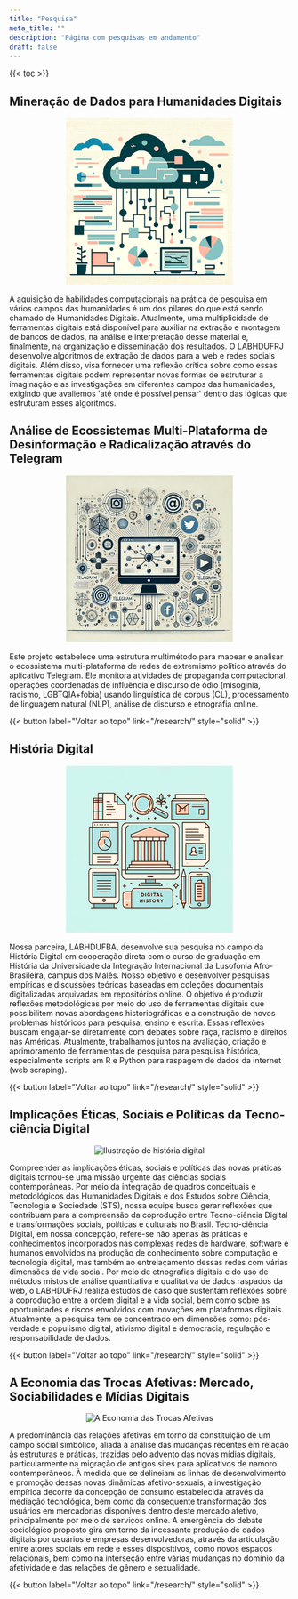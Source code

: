 ```yaml
---
title: "Pesquisa"
meta_title: ""
description: "Página com pesquisas em andamento"
draft: false
---
```


<style>
    :target::before {
      content: "";
      display: block;
      height: 120px;
      margin-top: -120px;
      visibility: hidden;
    }
  </style>

{{< toc >}}

## Mineração de Dados para Humanidades Digitais

<div style="text-align: center;">
    <img src="/images/research-data-mining.png" alt="ilustração de mineração de dados para humanidades digitais" width="300">
</div>

A aquisição de habilidades computacionais na prática de pesquisa em vários campos das humanidades é um dos pilares do que está sendo chamado de Humanidades Digitais. Atualmente, uma multiplicidade de ferramentas digitais está disponível para auxiliar na extração e montagem de bancos de dados, na análise e interpretação desse material e, finalmente, na organização e disseminação dos resultados. O LABHDUFRJ desenvolve algoritmos de extração de dados para a web e redes sociais digitais. Além disso, visa fornecer uma reflexão crítica sobre como essas ferramentas digitais podem representar novas formas de estruturar a imaginação e as investigações em diferentes campos das humanidades, exigindo que avaliemos 'até onde é possível pensar' dentro das lógicas que estruturam esses algoritmos.


## Análise de Ecossistemas Multi-Plataforma de Desinformação e Radicalização através do Telegram

<div style="text-align: center;">
    <img src="/images/telegram.jpg" alt="Projeto Telegram" width="300">
</div>

Este projeto estabelece uma estrutura multimétodo para mapear e analisar o ecossistema multi-plataforma de redes de extremismo político através do aplicativo Telegram. Ele monitora atividades de propaganda computacional, operações coordenadas de influência e discurso de ódio (misoginia, racismo, LGBTQIA+fobia) usando linguística de corpus (CL), processamento de linguagem natural (NLP), análise de discurso e etnografia online.

{{< button label="Voltar ao topo" link="/research/" style="solid" >}}


## História Digital

<div style="text-align: center;">
    <img src="/images/research-digital-history.png" alt="ilustração de história digital" width="300">
</div>

Nossa parceira, LABHDUFBA, desenvolve sua pesquisa no campo da História Digital em cooperação direta com o curso de graduação em História da Universidade da Integração Internacional da Lusofonia Afro-Brasileira, campus dos Malês. Nosso objetivo é desenvolver pesquisas empíricas e discussões teóricas baseadas em coleções documentais digitalizadas arquivadas em repositórios online. O objetivo é produzir reflexões metodológicas por meio do uso de ferramentas digitais que possibilitem novas abordagens historiográficas e a construção de novos problemas históricos para pesquisa, ensino e escrita. Essas reflexões buscam engajar-se diretamente com debates sobre raça, racismo e direitos nas Américas. Atualmente, trabalhamos juntos na avaliação, criação e aprimoramento de ferramentas de pesquisa para pesquisa histórica, especialmente scripts em R e Python para raspagem de dados da internet (web scraping).

{{< button label="Voltar ao topo" link="/research/" style="solid" >}}

## Implicações Éticas, Sociais e Políticas da Tecno-ciência Digital

<div style="text-align: center;">
    <img src="/images/sts.jpg" alt="Ilustração de história digital" width="300">
</div>

Compreender as implicações éticas, sociais e políticas das novas práticas digitais tornou-se uma missão urgente das ciências sociais contemporâneas. Por meio da integração de quadros conceituais e metodológicos das Humanidades Digitais e dos Estudos sobre Ciência, Tecnologia e Sociedade (STS), nossa equipe busca gerar reflexões que contribuam para a compreensão da coprodução entre Tecno-ciência Digital e transformações sociais, políticas e culturais no Brasil. Tecno-ciência Digital, em nossa concepção, refere-se não apenas às práticas e conhecimentos incorporados nas complexas redes de hardware, software e humanos envolvidos na produção de conhecimento sobre computação e tecnologia digital, mas também ao entrelaçamento dessas redes com várias dimensões da vida social. Por meio de etnografias digitais e do uso de métodos mistos de análise quantitativa e qualitativa de dados raspados da web, o LABHDUFRJ realiza estudos de caso que sustentam reflexões sobre a coprodução entre a ordem digital e a vida social, bem como sobre as oportunidades e riscos envolvidos com inovações em plataformas digitais. Atualmente, a pesquisa tem se concentrado em dimensões como: pós-verdade e populismo digital, ativismo digital e democracia, regulação e responsabilidade de dados.

{{< button label="Voltar ao topo" link="/research/" style="solid" >}}

## A Economia das Trocas Afetivas: Mercado, Sociabilidades e Mídias Digitais

<div style="text-align: center;">
    <img src="/images/affect.jpg" alt="A Economia das Trocas Afetivas" width="300">
</div>

A predominância das relações afetivas em torno da constituição de um campo social simbólico, aliada à análise das mudanças recentes em relação às estruturas e práticas, trazidas pelo advento das novas mídias digitais, particularmente na migração de antigos sites para aplicativos de namoro contemporâneos. À medida que se delineiam as linhas de desenvolvimento e promoção dessas novas dinâmicas afetivo-sexuais, a investigação empírica decorre da concepção de consumo estabelecida através da mediação tecnológica, bem como da consequente transformação dos usuários em mercadorias disponíveis dentro deste mercado afetivo, principalmente por meio de serviços online. A emergência do debate sociológico proposto gira em torno da incessante produção de dados digitais por usuários e empresas desenvolvedoras, através da articulação entre atores sociais em rede e esses dispositivos, como novos espaços relacionais, bem como na interseção entre várias mudanças no domínio da afetividade e das relações de gênero e sexualidade.

{{< button label="Voltar ao topo" link="/research/" style="solid" >}}